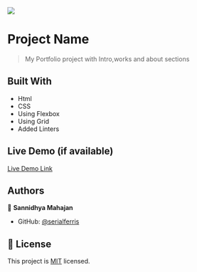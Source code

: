 ![](https://img.shields.io/badge/Microverse-blueviolet)

# Project Name

>My Portfolio project
with Intro,works and about sections


## Built With

- Html
- CSS
- Using Flexbox
- Using Grid
- Added Linters

## Live Demo (if available)

[Live Demo Link]( https://serialferris.github.io/Project-Portfolio/)

## Authors

👤 **Sannidhya Mahajan**

- GitHub: [@serialferris](https://github.com/serialferris)


## 📝 License

This project is [MIT](./MIT.md) licensed.

